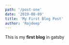 ```yaml
---
path: '/post-one'
date: '2019-08-09'
title: 'My First Blog Post'
author: 'Rajdeep'
---
```



This is my **first blog** in gatsby